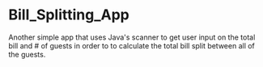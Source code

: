 # Bill_Splitting_App
Another simple app that uses Java's scanner to get user input on the total bill and # of guests 
in order to to calculate the total bill split between all of the guests.
